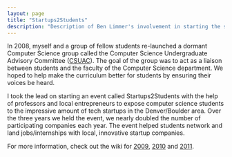 ```yaml
---
layout: page
title: "Startups2Students"
description: "Description of Ben Limmer's involvement in starting the startups2students event at CU Boulder"
---
```

In 2008, myself and a group of fellow students re-launched a dormant Computer Science group called the Computer Science Undergraduate Advisory Committee ([CSUAC](http://groups.cs.colorado.edu/?tag=csuac)). The goal of the group was to act as a liaison between students and the faculty of the Computer Science department. We hoped to help make the curriculum better for students by ensuring their voices be heard.

I took the lead on starting an event called Startups2Students with the help of professors and local entrepreneurs to expose computer science students to the impressive amount of tech startups in the Denver/Boulder area. Over the three years we held the event, we nearly doubled the number of participating companies each year. The event helped students network and land jobs/internships with local, innovative startup companies.

For more information, check out the wiki for [2009](http://startup2student.pbworks.com/w/page/17968852/startups2students-2009), [2010](http://startup2student.pbworks.com/w/page/34276964/University+of+Colorado+-+Startups2Students+2010) and [2011](http://startup2student.pbworks.com/w/page/17968849/FrontPage).
